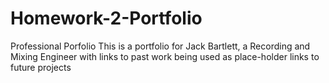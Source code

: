 # Homework-2-Portfolio
Professional Porfolio
This is a portfolio for Jack Bartlett, a Recording and Mixing Engineer with links to past work being used as place-holder links to future projects